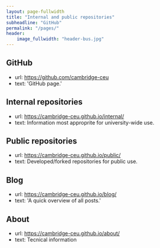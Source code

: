 ```yaml
---
layout: page-fullwidth
title: "Internal and public repositories"
subheadline: "GitHub"
permalink: "/pages/"
header:
    image_fullwidth: "header-bus.jpg"
---
```


## GitHub
   - url:  <https://github.com/cambridge-ceu>
   - text: 'GitHub page.'

## Internal repositories
   - url:  <https://cambridge-ceu.github.io/internal/>
   - text: Information most approprite for university-wide use.

## Public repositories
   - url:  <https://cambridge-ceu.github.io/public/>
   - text: Developed/forked repositories for public use.

## Blog
   - url:  <https://cambridge-ceu.github.io/blog/>
   - text: 'A quick overview of all posts.'

## About
   - url:  <https://cambridge-ceu.github.io/about/>
   - text: Tecnical information
